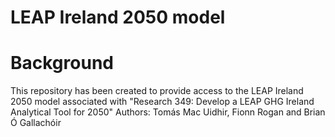# LEAP Ireland 2050 model

# Background
This repository has been created to provide access to the LEAP Ireland 2050 model associated with "Research 349: Develop a LEAP GHG Ireland Analytical Tool for 2050"
Authors: Tomás Mac Uidhir, Fionn Rogan and Brian Ó Gallachóir
